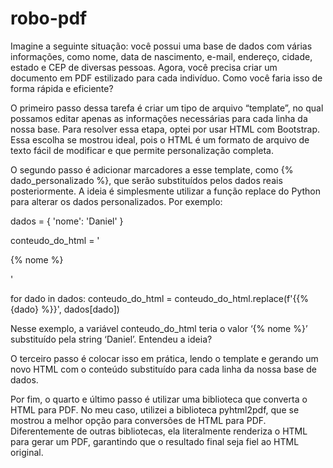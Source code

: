# robo-pdf
Imagine a seguinte situação: você possui uma base de dados com várias informações, como nome, data de nascimento, e-mail, endereço, cidade, estado e CEP de diversas pessoas. Agora, você precisa criar um documento em PDF estilizado para cada indivíduo. Como você faria isso de forma rápida e eficiente?

O primeiro passo dessa tarefa é criar um tipo de arquivo “template”, no qual possamos editar apenas as informações necessárias para cada linha da nossa base. Para resolver essa etapa, optei por usar HTML com Bootstrap. Essa escolha se mostrou ideal, pois o HTML é um formato de arquivo de texto fácil de modificar e que permite personalização completa.

O segundo passo é adicionar marcadores a esse template, como {% dado_personalizado %}, que serão substituídos pelos dados reais posteriormente. A ideia é simplesmente utilizar a função replace do Python para alterar os dados personalizados. Por exemplo:

dados = {
    'nome': 'Daniel'
}

conteudo_do_html = '<p> {% nome %} </p>'

for dado in dados:
    conteudo_do_html = conteudo_do_html.replace(f'{{% {dado} %}}', dados[dado])

Nesse exemplo, a variável conteudo_do_html teria o valor ‘{% nome %}’ substituído pela string ‘Daniel’. Entendeu a ideia?

O terceiro passo é colocar isso em prática, lendo o template e gerando um novo HTML com o conteúdo substituído para cada linha da nossa base de dados.

Por fim, o quarto e último passo é utilizar uma biblioteca que converta o HTML para PDF. No meu caso, utilizei a biblioteca pyhtml2pdf, que se mostrou a melhor opção para conversões de HTML para PDF. Diferentemente de outras bibliotecas, ela literalmente renderiza o HTML para gerar um PDF, garantindo que o resultado final seja fiel ao HTML original.
